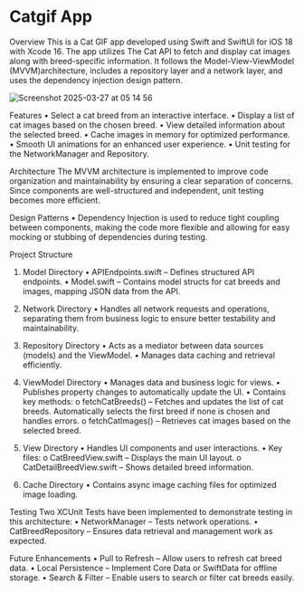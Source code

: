 # Catgif App
Overview
This is a Cat GIF app developed using Swift and SwiftUI for iOS 18 with Xcode 16. The app utilizes The Cat API to fetch and display cat images along with breed-specific information. It follows the Model-View-ViewModel (MVVM)architecture, includes a repository layer and a network layer, and uses the dependency injection design pattern.


![Screenshot 2025-03-27 at 05 14 56](https://github.com/user-attachments/assets/3a44ac95-a9bc-4c06-b43b-fc7fd0fe7fe4)


Features
•	Select a cat breed from an interactive interface.
•	Display a list of cat images based on the chosen breed.
•	View detailed information about the selected breed.
•	Cache images in memory for optimized performance.
•	Smooth UI animations for an enhanced user experience.
•	Unit testing for the NetworkManager and Repository.

Architecture
The MVVM architecture is implemented to improve code organization and maintainability by ensuring a clear separation of concerns. Since components are well-structured and independent, unit testing becomes more efficient.

Design Patterns
•	Dependency Injection is used to reduce tight coupling between components, making the code more flexible and allowing for easy mocking or stubbing of dependencies during testing.

Project Structure

1. Model Directory
•	APIEndpoints.swift – Defines structured API endpoints.
•	Model.swift – Contains model structs for cat breeds and images, mapping JSON data from the API.

3. Network Directory
•	Handles all network requests and operations, separating them from business logic to ensure better testability and maintainability.

4. Repository Directory
•	Acts as a mediator between data sources (models) and the ViewModel.
•	Manages data caching and retrieval efficiently.

6. ViewModel Directory
•	Manages data and business logic for views.
•	Publishes property changes to automatically update the UI.
•	Contains key methods:
o	fetchCatBreeds() – Fetches and updates the list of cat breeds. Automatically selects the first breed if none is chosen and handles errors.
o	fetchCatImages() – Retrieves cat images based on the selected breed.

8. View Directory
•	Handles UI components and user interactions.
•	Key files:
o	CatBreedView.swift – Displays the main UI layout.
o	CatDetailBreedView.swift – Shows detailed breed information.

11. Cache Directory
•	Contains async image caching files for optimized image loading.

Testing
Two XCUnit Tests have been implemented to demonstrate testing in this architecture:
•	NetworkManager – Tests network operations.
•	CatBreedRepository – Ensures data retrieval and management work as expected.

Future Enhancements
•	Pull to Refresh – Allow users to refresh cat breed data.
•	Local Persistence – Implement Core Data or SwiftData for offline storage.
•	Search & Filter – Enable users to search or filter cat breeds easily.

 
